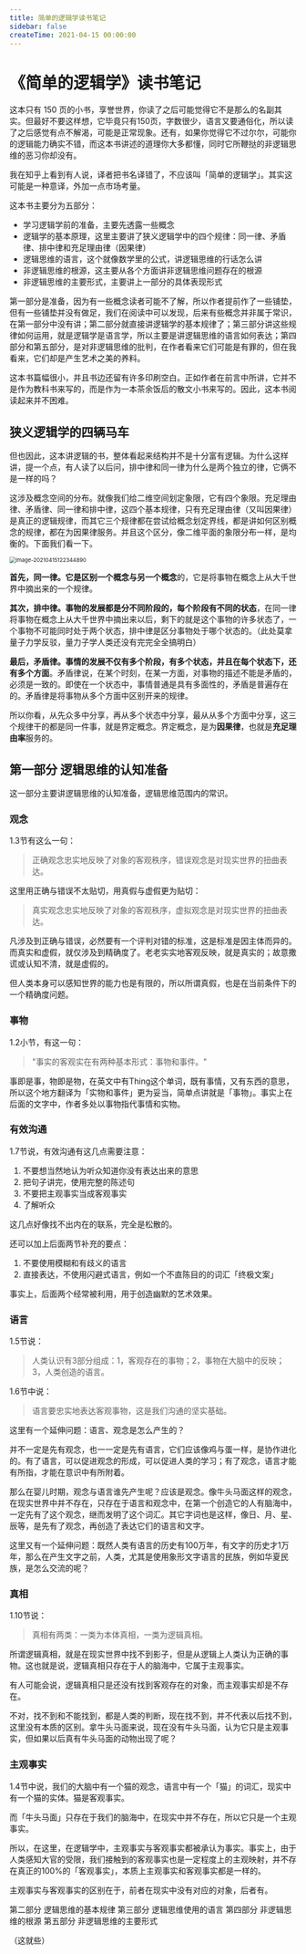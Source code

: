 ```yaml
---
title: 简单的逻辑学读书笔记
sidebar: false
createTime: 2021-04-15 00:00:00
---
```

# 《简单的逻辑学》读书笔记

这本只有 150 页的小书，享誉世界，你读了之后可能觉得它不是那么的名副其实。但最好不要这样想，它毕竟只有150页，字数很少，语言又要通俗化，所以读了之后感觉有点不解渴，可能是正常现象。还有，如果你觉得它不过尔尔，可能你的逻辑能力确实不错，而这本书讲述的道理你大多都懂，同时它所鞭挞的非逻辑思维的恶习你却没有。

我在知乎上看到有人说，译者把书名译错了，不应该叫「简单的逻辑学」。其实这可能是一种意译，外加一点市场考量。

这本书主要分为五部分：

- 学习逻辑学前的准备，主要先透露一些概念
- 逻辑学的基本原理，这里主要讲了狭义逻辑学中的四个规律：同一律、矛盾律、排中律和充足理由律（因果律）
- 逻辑思维的语言，这个就像数学里的公式，讲逻辑思维的行话怎么讲
- 非逻辑思维的根源，这主要从各个方面讲非逻辑思维问题存在的根源
- 非逻辑思维的主要形式，主要讲上一部分的具体表现形式

第一部分是准备，因为有一些概念读者可能不了解，所以作者提前作了一些铺垫，但有一些铺垫并没有做足，我们在阅读中可以发现，后来有些概念并非属于常识，在第一部分中没有讲；第二部分就直接讲逻辑学的基本规律了；第三部分讲这些规律如何运用，就是逻辑学是语言学，所以主要是讲逻辑思维的语言如何表达；第四部分和第五部分，是对非逻辑思维的批判，在作者看来它们可能是有罪的，但在我看来，它们却是产生艺术之美的养料。

这本书篇幅很小，并且书边还留有许多印刷空白。正如作者在前言中所讲，它并不是作为教科书来写的，而是作为一本茶余饭后的散文小书来写的。因此，这本书阅读起来并不困难。

## 狭义逻辑学的四辆马车

但也因此，这本讲逻辑的书，整体看起来结构并不是十分富有逻辑。为什么这样讲，提一个点，有人读了以后问，排中律和同一律为什么是两个独立的律，它俩不是一样的吗？

这涉及概念空间的分布。就像我们给二维空间划定象限，它有四个象限。充足理由律、矛盾律、同一律和排中律，这四个基本规律，只有充足理由律（又叫因果律）是真正的逻辑规律，而其它三个规律都在尝试给概念划定界线，都是讲如何区别概念的规律，都在为因果律服务。并且这个区分，像二维平面的象限分布一样，是均衡的。下面我们看一下。

<img src="https://cdn.jsdelivr.net/gh/rixingyike/images/2021/20210415122351image-20210415122344890.png" alt="image-20210415122344890" style="zoom: 67%;" />

**首先，同一律。**它是区别**一个概念与另一个概念**的，它是将事物在概念上从大千世界中摘出来的一个规律。

**其次，排中律。**事物的**发展都是分不同阶段的，每个阶段有不同的状态**，在同一律将事物在概念上从大千世界中摘出来以后，剩下的就是这个事物的许多状态了，一个事物不可能同时处于两个状态，排中律是区分事物处于哪个状态的。（此处莫拿量子力学反驳，量力子学人类还没有完完全全搞明白）

**最后，矛盾律。**事情的发展不仅有多个阶段，有多个状态，并且在**每个状态下，还有多个方面**。矛盾律说，在某个时刻，在某一方面，对事物的描述不能是矛盾的，必须是一致的。即使在一个状态中，事情普通是具有多面性的，矛盾是普遍存在的。矛盾律是将事物从多个方面中区别开来的规律。

所以你看，从先众多中分享，再从多个状态中分享，最从从多个方面中分享，这三个规律干的都是同一件事，就是界定概念。界定概念，是为**因果律**，也就是**充足理由率**服务的。

## 第一部分 逻辑思维的认知准备

这一部分主要讲逻辑思维的认知准备，逻辑思维范围内的常识。

### **观念**

1.3节有这么一句：

> 正确观念忠实地反映了对象的客观秩序，错误观念是对现实世界的扭曲表达。

这里用正确与错误不太贴切，用真假与虚假更为贴切：

> 真实观念忠实地反映了对象的客观秩序，虚拟观念是对现实世界的扭曲表达。

凡涉及到正确与错误，必然要有一个评判对错的标准，这是标准是因主体而异的。而真实和虚假，就仅涉及到精确度了。老老实实地客观反映，就是真实的；故意撒谎或认知不清，就是虚假的。

但人类本身可以感知世界的能力也是有限的，所以所谓真假，也是在当前条件下的一个精确度问题。

### **事物**

1.2小节，有这一句：

> "事实的客观实在有两种基本形式：事物和事件。"

事即是事，物即是物，在英文中有Thing这个单词，既有事情，又有东西的意思，所以这个地方翻译为「实物和事件」更为妥当，简单点讲就是「事物」。事实上在后面的文字中，作者多处以事物指代事情和实物。

### **有效沟通**

1.7节说，有效沟通有这几点需要注意：

1. 不要想当然地认为听众知道你没有表达出来的意思
2. 把句子讲完，使用完整的陈述句
3. 不要把主观事实当成客观事实
4. 了解听众

这几点好像找不出内在的联系，完全是松散的。

还可以加上后面两节补充的要点：

1. 不要使用模糊和有歧义的语言
2. 直接表达，不使用闪避式语言，例如一个不直陈目的的词汇「终极文案」

事实上，后面两个经常被利用，用于创造幽默的艺术效果。

### **语言**

1.5节说：

> 人类认识有3部分组成：1，客观存在的事物；2，事物在大脑中的反映；3，人类创造的语言。

1.6节中说：

> 语言要忠实地表达客观事物，这是我们沟通的坚实基础。

这里有一个延伸问题：语言、观念是怎么产生的？

并不一定是先有观念，也一一定是先有语言，它们应该像鸡与蛋一样，是协作进化的。有了语言，可以促进观念的形成，可以促进人类的学习；有了观念，语言才能有所指，才能在意识中有所附着。

那么在婴儿时期，观念与语言谁先产生呢？应该是观念。像牛头马面这样的观念，在现实世界中并不存在，只存在于语言和观念中，在第一个创造它的人有脑海中，一定先有了这个观念，继而发明了这个词汇。其它字词也是这样，像日、月、星、辰等，是先有了观念，再创造了表达它们的语言和文字。

这里又有一个延伸问题：既然人类有语言的历史有100万年，有文字的历史才1万年，那么在产生文字之前，人类，尤其是使用象形文字语言的民族，例如华夏民族，是怎么交流的呢？

### 真相

1.10节说：

> 真相有两类：一类为本体真相，一类为逻辑真相。

所谓逻辑真相，就是在现实世界中找不到影子，但是从逻辑上人类认为正确的事物。这也就是说，逻辑真相只存在于人的脑海中，它属于主观事实。

有人可能会说，逻辑真相只是还没有找到客观存在的对象，而主观事实却是不存在。

不对，找不到和不能找到，都是人类的判断，现在找不到，并不代表以后找不到，这里没有本质的区别。拿牛头马面来说，现在没有牛头马面，认为它只是主观事实，但如果以后真有牛头马面的动物出现了呢？

### 主观事实

1.4节中说，我们的大脑中有一个猫的观念，语言中有一个「猫」的词汇，现实中有一个猫的实体。猫是客观事实。

而「牛头马面」只存在于我们的脑海中，在现实中并不存在，所以它只是一个主观事实。

所以，在这里，在逻辑学中，主观事实与客观事实都被承认为事实。事实上，由于人类感知大官的受限，我们接触到的客观事实也是一定程度上的主观映射，并不存在真正的100%的「客观事实」，本质上主观事实和客观事实都是一样的。

主观事实与客观事实的区别在于，前者在现实中没有对应的对象，后者有。

第二部分 逻辑思维的基本规律
第三部分 逻辑思维使用的语言
第四部分 非逻辑思维的根源
第五部分 非逻辑思维的主要形式

（这就些）